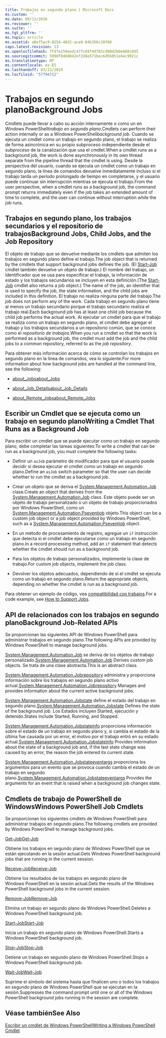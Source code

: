 ```yaml
---
title: Trabajos en segundo plano | Microsoft Docs
ms.custom: ''
ms.date: 09/13/2016
ms.reviewer: ''
ms.suite: ''
ms.tgt_pltfrm: ''
ms.topic: article
ms.assetid: a0ef5ac9-8254-4832-ace8-84b356c10f08
caps.latest.revision: 13
ms.openlocfilehash: ff4fe159eedc47fc69f4d783cd90d2b0e888c0d5
ms.sourcegitcommit: 5990f04b8042ef2d8e571bec6d5b051e64c9921c
ms.translationtype: MT
ms.contentlocale: es-ES
ms.lasthandoff: 03/12/2019
ms.locfileid: "57794712"
---
```

# <a name="background-jobs"></a><span data-ttu-id="93122-102">Trabajos en segundo plano</span><span class="sxs-lookup"><span data-stu-id="93122-102">Background Jobs</span></span>

<span data-ttu-id="93122-103">Cmdlets puede llevar a cabo su acción internamente o como un en Windows PowerShell*trabajo en segundo plano*.</span><span class="sxs-lookup"><span data-stu-id="93122-103">Cmdlets can perform their action internally or as a Windows PowerShell*background job*.</span></span> <span data-ttu-id="93122-104">Cuando se ejecuta un cmdlet como un trabajo en segundo plano, el trabajo se realiza de forma asincrónica en su propio subproceso independiente desde el subproceso de la canalización que usa el cmdlet.</span><span class="sxs-lookup"><span data-stu-id="93122-104">When a cmdlet runs as a background job, the work is done asynchronously in its own thread separate from the pipeline thread that the cmdlet is using.</span></span> <span data-ttu-id="93122-105">Desde la perspectiva del usuario, cuando se ejecuta un cmdlet como un trabajo en segundo plano, la línea de comandos devuelve inmediatamente incluso si el trabajo tarda un período prolongado de tiempo en completarse, y el usuario puede continuar sin interrupción mientras se ejecuta el trabajo.</span><span class="sxs-lookup"><span data-stu-id="93122-105">From the user perspective, when a cmdlet runs as a background job, the command prompt returns immediately even if the job takes an extended amount of time to complete, and the user can continue without interruption while the job runs.</span></span>

## <a name="background-jobs-child-jobs-and-the-job-repository"></a><span data-ttu-id="93122-106">Trabajos en segundo plano, los trabajos secundarios y el repositorio de trabajos</span><span class="sxs-lookup"><span data-stu-id="93122-106">Background Jobs, Child Jobs, and the Job Repository</span></span>

<span data-ttu-id="93122-107">El objeto de trabajo que se devuelve mediante los cmdlets que admiten los trabajos en segundo plano define el trabajo.</span><span class="sxs-lookup"><span data-stu-id="93122-107">The job object that is returned by the cmdlets that support background jobs defines the job.</span></span> <span data-ttu-id="93122-108">(El [Start-Job](/powershell/module/Microsoft.PowerShell.Core/Start-Job) cmdlet también devuelve un objeto de trabajo.) El nombre del trabajo, un identificador que se usa para especificar el trabajo, la información de estado y los trabajos secundarios se incluyen en esta definición.</span><span class="sxs-lookup"><span data-stu-id="93122-108">(The [Start-Job](/powershell/module/Microsoft.PowerShell.Core/Start-Job) cmdlet also returns a job object.) The name of the job, an identifier that is used to specify the job, the state information, and the child jobs are included in this definition.</span></span> <span data-ttu-id="93122-109">El trabajo no realiza ninguna parte del trabajo.</span><span class="sxs-lookup"><span data-stu-id="93122-109">The job does not perform any of the work.</span></span> <span data-ttu-id="93122-110">Cada trabajo en segundo plano tiene al menos un trabajo secundario porque el trabajo secundario realiza el trabajo real.</span><span class="sxs-lookup"><span data-stu-id="93122-110">Each background job has at least one child job because the child job performs the actual work.</span></span> <span data-ttu-id="93122-111">Al ejecutar un cmdlet para que el trabajo se realiza como un trabajo en segundo plano, el cmdlet debe agregar el trabajo y los trabajos secundarios a un repositorio común, que se conoce como el *repositorio de trabajos*.</span><span class="sxs-lookup"><span data-stu-id="93122-111">When you run a cmdlet so that the work is performed as a background job, the cmdlet must add the job and the child jobs to a common repository, referred to as the *job repository*.</span></span>

<span data-ttu-id="93122-112">Para obtener más información acerca de cómo se controlan los trabajos en segundo plano en la línea de comandos, vea lo siguiente:</span><span class="sxs-lookup"><span data-stu-id="93122-112">For more information about how background jobs are handled at the command line, see the following:</span></span>

- [<span data-ttu-id="93122-113">about_Jobs</span><span class="sxs-lookup"><span data-stu-id="93122-113">about_Jobs</span></span>](/powershell/module/microsoft.powershell.core/about/about_jobs)

- [<span data-ttu-id="93122-114">about_Job_Details</span><span class="sxs-lookup"><span data-stu-id="93122-114">about_Job_Details</span></span>](/powershell/module/microsoft.powershell.core/about/about_job_details)

- [<span data-ttu-id="93122-115">about_Remote_Jobs</span><span class="sxs-lookup"><span data-stu-id="93122-115">about_Remote_Jobs</span></span>](/powershell/module/microsoft.powershell.core/about/about_remote_jobs)

## <a name="writing-a-cmdlet-that-runs-as-a-background-job"></a><span data-ttu-id="93122-116">Escribir un Cmdlet que se ejecuta como un trabajo en segundo plano</span><span class="sxs-lookup"><span data-stu-id="93122-116">Writing a Cmdlet That Runs as a Background Job</span></span>

<span data-ttu-id="93122-117">Para escribir un cmdlet que se puede ejecutar como un trabajo en segundo plano, debe completar las tareas siguientes:</span><span class="sxs-lookup"><span data-stu-id="93122-117">To write a cmdlet that can be run as a background job, you must complete the following tasks:</span></span>

- <span data-ttu-id="93122-118">Definir un `asJob` parámetro de modificador para que el usuario puede decidir si desea ejecutar el cmdlet como un trabajo en segundo plano.</span><span class="sxs-lookup"><span data-stu-id="93122-118">Define an `asJob` switch parameter so that the user can decide whether to run the cmdlet as a background job.</span></span>

- <span data-ttu-id="93122-119">Crear un objeto que se deriva el [System.Management.Automation.Job](/dotnet/api/System.Management.Automation.Job) clase.</span><span class="sxs-lookup"><span data-stu-id="93122-119">Create an object that derives from the [System.Management.Automation.Job](/dotnet/api/System.Management.Automation.Job) class.</span></span> <span data-ttu-id="93122-120">Este objeto puede ser un objeto de trabajo personalizado o un objeto de trabajo proporcionados por Windows PowerShell, como un [System.Management.Automation.Pseventjob](/dotnet/api/System.Management.Automation.PSEventJob) objeto.</span><span class="sxs-lookup"><span data-stu-id="93122-120">This object can be a custom job object or a job object provided by Windows PowerShell, such as a [System.Management.Automation.Pseventjob](/dotnet/api/System.Management.Automation.PSEventJob) object.</span></span>

- <span data-ttu-id="93122-121">En un método de procesamiento de registro, agregue un `if` instrucción que detecta si el cmdlet debe ejecutarse como un trabajo en segundo plano.</span><span class="sxs-lookup"><span data-stu-id="93122-121">In a record processing method, add an `if` statement that detects whether the cmdlet should run as a background job.</span></span>

- <span data-ttu-id="93122-122">Para los objetos de trabajo personalizados, implemente la clase de trabajo.</span><span class="sxs-lookup"><span data-stu-id="93122-122">For custom job objects, implement the job class.</span></span>

- <span data-ttu-id="93122-123">Devolver los objetos adecuados, dependiendo de si el cmdlet se ejecuta como un trabajo en segundo plano.</span><span class="sxs-lookup"><span data-stu-id="93122-123">Return the appropriate objects, depending on whether the cmdlet is run as a background job.</span></span>

<span data-ttu-id="93122-124">Para obtener un ejemplo de código, vea [compatibilidad con trabajos](./how-to-support-jobs.md).</span><span class="sxs-lookup"><span data-stu-id="93122-124">For a code example, see [How to Support Jobs](./how-to-support-jobs.md).</span></span>

## <a name="background-job-related-apis"></a><span data-ttu-id="93122-125">API de relacionados con los trabajos en segundo plano</span><span class="sxs-lookup"><span data-stu-id="93122-125">Background Job-Related APIs</span></span>

<span data-ttu-id="93122-126">Se proporcionan las siguientes API de Windows PowerShell para administrar trabajos en segundo plano.</span><span class="sxs-lookup"><span data-stu-id="93122-126">The following APIs are provided by Windows PowerShell to manage background jobs.</span></span>

<span data-ttu-id="93122-127">[System.Management.Automation.Job](/dotnet/api/System.Management.Automation.Job) se deriva de los objetos de trabajo personalizado.</span><span class="sxs-lookup"><span data-stu-id="93122-127">[System.Management.Automation.Job](/dotnet/api/System.Management.Automation.Job) Derives custom job objects.</span></span> <span data-ttu-id="93122-128">Se trata de una clase abstracta.</span><span class="sxs-lookup"><span data-stu-id="93122-128">This is an abstract class.</span></span>

<span data-ttu-id="93122-129">[System.Management.Automation.Jobrepository](/dotnet/api/System.Management.Automation.JobRepository) administra y proporciona información sobre los trabajos en segundo plano activo actual.</span><span class="sxs-lookup"><span data-stu-id="93122-129">[System.Management.Automation.Jobrepository](/dotnet/api/System.Management.Automation.JobRepository) Manages and provides information about the current active background jobs.</span></span>

<span data-ttu-id="93122-130">[System.Management.Automation.Jobstate](/dotnet/api/System.Management.Automation.JobState) define el estado del trabajo en segundo plano.</span><span class="sxs-lookup"><span data-stu-id="93122-130">[System.Management.Automation.Jobstate](/dotnet/api/System.Management.Automation.JobState) Defines the state of the background job.</span></span> <span data-ttu-id="93122-131">Los Estados incluyen Started, ejecución y detenido.</span><span class="sxs-lookup"><span data-stu-id="93122-131">States include Started, Running, and Stopped.</span></span>

<span data-ttu-id="93122-132">[System.Management.Automation.Jobstateinfo](/dotnet/api/System.Management.Automation.JobStateInfo) proporciona información sobre el estado de un trabajo en segundo plano y, si cambia el estado de la última fue causada por un error, el motivo por el trabajo entró en su estado actual.</span><span class="sxs-lookup"><span data-stu-id="93122-132">[System.Management.Automation.Jobstateinfo](/dotnet/api/System.Management.Automation.JobStateInfo) Provides information about the state of a background job and, if the last state change was caused by an error, the reason the job entered its current state.</span></span>

<span data-ttu-id="93122-133">[System.Management.Automation.Jobstateeventargs](/dotnet/api/System.Management.Automation.JobStateEventArgs) proporciona los argumentos para un evento que se provoca cuando cambia el estado de un trabajo en segundo plano.</span><span class="sxs-lookup"><span data-stu-id="93122-133">[System.Management.Automation.Jobstateeventargs](/dotnet/api/System.Management.Automation.JobStateEventArgs) Provides the arguments for an event that is raised when a background job changes state.</span></span>

## <a name="windows-powershell-job-cmdlets"></a><span data-ttu-id="93122-134">Cmdlets de trabajo de PowerShell de Windows</span><span class="sxs-lookup"><span data-stu-id="93122-134">Windows PowerShell Job Cmdlets</span></span>

<span data-ttu-id="93122-135">Se proporcionan los siguientes cmdlets de Windows PowerShell para administrar trabajos en segundo plano.</span><span class="sxs-lookup"><span data-stu-id="93122-135">The following cmdlets are provided by Windows PowerShell to manage background jobs.</span></span>

[<span data-ttu-id="93122-136">Get-Job</span><span class="sxs-lookup"><span data-stu-id="93122-136">Get-Job</span></span>](/powershell/module/Microsoft.PowerShell.Core/Get-Job)

<span data-ttu-id="93122-137">Obtiene los trabajos en segundo plano de Windows PowerShell que se están ejecutando en la sesión actual.</span><span class="sxs-lookup"><span data-stu-id="93122-137">Gets Windows PowerShell background jobs that are running in the current session.</span></span>

[<span data-ttu-id="93122-138">Receive-Job</span><span class="sxs-lookup"><span data-stu-id="93122-138">Receive-Job</span></span>](/powershell/module/Microsoft.PowerShell.Core/Receive-Job)

<span data-ttu-id="93122-139">Obtiene los resultados de los trabajos en segundo plano de Windows PowerShell en la sesión actual.</span><span class="sxs-lookup"><span data-stu-id="93122-139">Gets the results of the Windows PowerShell background jobs in the current session.</span></span>

[<span data-ttu-id="93122-140">Remove-Job</span><span class="sxs-lookup"><span data-stu-id="93122-140">Remove-Job</span></span>](/powershell/module/Microsoft.PowerShell.Core/Remove-Job)

<span data-ttu-id="93122-141">Elimina un trabajo en segundo plano de Windows PowerShell.</span><span class="sxs-lookup"><span data-stu-id="93122-141">Deletes a Windows PowerShell background job.</span></span>

[<span data-ttu-id="93122-142">Start-Job</span><span class="sxs-lookup"><span data-stu-id="93122-142">Start-Job</span></span>](/powershell/module/Microsoft.PowerShell.Core/Start-Job)

<span data-ttu-id="93122-143">Inicia un trabajo en segundo plano de Windows PowerShell.</span><span class="sxs-lookup"><span data-stu-id="93122-143">Starts a Windows PowerShell background job.</span></span>

[<span data-ttu-id="93122-144">Stop-Job</span><span class="sxs-lookup"><span data-stu-id="93122-144">Stop-Job</span></span>](/powershell/module/Microsoft.PowerShell.Core/Stop-Job)

<span data-ttu-id="93122-145">Detiene un trabajo en segundo plano de Windows PowerShell.</span><span class="sxs-lookup"><span data-stu-id="93122-145">Stops a Windows PowerShell background job.</span></span>

[<span data-ttu-id="93122-146">Wait-Job</span><span class="sxs-lookup"><span data-stu-id="93122-146">Wait-Job</span></span>](/powershell/module/Microsoft.PowerShell.Core/Wait-Job)

<span data-ttu-id="93122-147">Suprime el símbolo del sistema hasta que finalicen uno o todos los trabajos en segundo plano de Windows PowerShell que se ejecutan en la sesión.</span><span class="sxs-lookup"><span data-stu-id="93122-147">Suppresses the command prompt until one or all of the Windows PowerShell background jobs running in the session are complete.</span></span>

## <a name="see-also"></a><span data-ttu-id="93122-148">Véase también</span><span class="sxs-lookup"><span data-stu-id="93122-148">See Also</span></span>

[<span data-ttu-id="93122-149">Escribir un cmdlet de Windows PowerShell</span><span class="sxs-lookup"><span data-stu-id="93122-149">Writing a Windows PowerShell Cmdlet</span></span>](./writing-a-windows-powershell-cmdlet.md)
